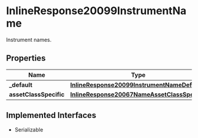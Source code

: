 

# InlineResponse20099InstrumentName

Instrument names.

## Properties

Name | Type | Description | Notes
------------ | ------------- | ------------- | -------------
**_default** | [**InlineResponse20099InstrumentNameDefault**](InlineResponse20099InstrumentNameDefault.md) |  |  [optional]
**assetClassSpecific** | [**InlineResponse20067NameAssetClassSpecific**](InlineResponse20067NameAssetClassSpecific.md) |  |  [optional]


## Implemented Interfaces

* Serializable


